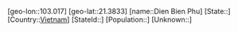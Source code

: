 ﻿---
location: [21.3833,103.017]
type: City
tags:
- geo/City


SpocWebEntityId: 139693
isDeleted: false
confidential: public

---
[geo-lon::103.017]
[geo-lat::21.3833]
[name::Dien Bien Phu]
[State::]
[Country::[Vietnam](geo/Continent/Asia/Vietnam.md)]
[StateId::]
[Population::]
[Unknown::]

